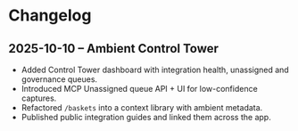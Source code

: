 # Changelog

## 2025-10-10 – Ambient Control Tower
- Added Control Tower dashboard with integration health, unassigned and governance queues.
- Introduced MCP Unassigned queue API + UI for low-confidence captures.
- Refactored `/baskets` into a context library with ambient metadata.
- Published public integration guides and linked them across the app.
